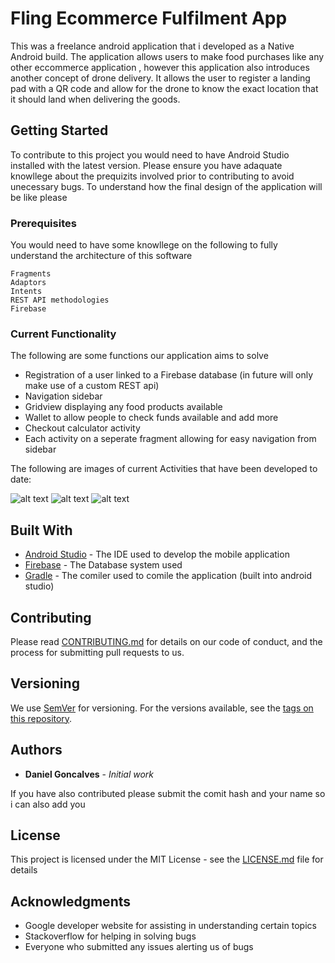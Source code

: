 # Fling Ecommerce Fulfilment App

This was a freelance android application that i developed as a Native Android build. The application allows users to make food purchases like any other eccommerce application 
, however this application also introduces another concept of drone delivery. It allows the user to register a landing pad with a QR code and allow for the drone to know the exact location that it should land when delivering the goods.

## Getting Started

To contribute to this project you would need to have Android Studio installed with the latest version. Please ensure you have adaquate knowllege about the prequizits involved prior to 
contributing to avoid unecessary bugs. To understand how the final design of the application will be like please 

### Prerequisites

You would need to have some knowllege on the following to fully understand the architecture of this software

```
Fragments
Adaptors
Intents
REST API methodologies
Firebase

```

### Current Functionality

The following are some functions our application aims to solve

* Registration of a user linked to a Firebase database (in future will only make use of a custom REST api)
* Navigation sidebar
* Gridview displaying any food products available
* Wallet to allow people to check funds available and add more
* Checkout calculator activity 
* Each activity on a seperate fragment allowing for easy navigation from sidebar 

The following are images of current Activities that have been developed to date:

![alt text](http://fling.asia/app_test/splashs.PNG)   ![alt text](http://fling.asia/app_test/condo_select.PNG)  ![alt text](http://fling.asia/app_test/main.PNG)


## Built With

* [Android Studio](https://developer.android.com/studio/) - The IDE used to develop the mobile application
* [Firebase](https://firebase.google.com/?gclid=EAIaIQobChMI74fwmuTZ2wIVFiQrCh3JhgTUEAAYASAAEgJGJPD_BwE) - The Database system used 
* [Gradle](https://gradle.org/) - The comiler used to comile the application (built into android studio)

## Contributing

Please read [CONTRIBUTING.md](https://gist.github.com/PurpleBooth/b24679402957c63ec426) for details on our code of conduct, and the process for submitting pull requests to us.

## Versioning

We use [SemVer](http://semver.org/) for versioning. For the versions available, see the [tags on this repository](https://github.com/your/project/tags). 

## Authors

* **Daniel Goncalves** - *Initial work* 

If you have also contributed please submit the comit hash and your name so i can also add you

## License

This project is licensed under the MIT License - see the [LICENSE.md](LICENSE.md) file for details

## Acknowledgments

* Google developer website for assisting in understanding certain topics
* Stackoverflow for helping in solving bugs
* Everyone who submitted any issues alerting us of bugs


